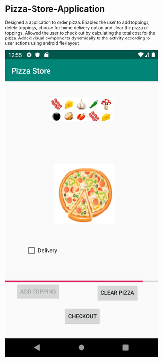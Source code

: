 # Pizza-Store-Application
Designed a application to order pizza. Enabled the user to add toppings, delete toppings, choose for home delivery option and clear the pizza of toppings. Allowed the user to check out by calculating the total cost for the pizza. Added visual components dynamically to the activity according to user actions using android flexlayout

![](Screenshot_1568436918.png)
